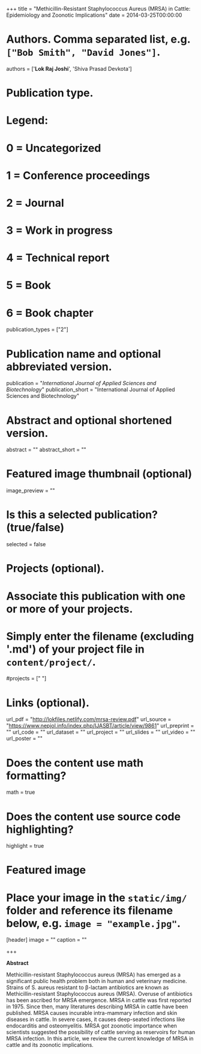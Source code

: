 +++
title = "Methicillin-Resistant Staphylococcus Aureus (MRSA) in Cattle: Epidemiology and Zoonotic Implications"
date = 2014-03-25T00:00:00

# Authors. Comma separated list, e.g. `["Bob Smith", "David Jones"]`.
authors = ['**Lok Raj Joshi**', 'Shiva Prasad Devkota']

# Publication type.
# Legend:
# 0 = Uncategorized
# 1 = Conference proceedings
# 2 = Journal
# 3 = Work in progress
# 4 = Technical report
# 5 = Book
# 6 = Book chapter
publication_types = ["2"]

# Publication name and optional abbreviated version.
publication = "*International Journal of Applied Sciences and Biotechnology*"
publication_short = "International Journal of Applied Sciences and Biotechnology"

# Abstract and optional shortened version.
abstract = ""
abstract_short = ""
# Featured image thumbnail (optional)
image_preview = ""

# Is this a selected publication? (true/false)
selected = false

# Projects (optional).
#   Associate this publication with one or more of your projects.
#   Simply enter the filename (excluding '.md') of your project file in `content/project/`.
#projects = [" "]

# Links (optional).
url_pdf = "http://lokfiles.netlify.com/mrsa-review.pdf"
url_source = "https://www.nepjol.info/index.php/IJASBT/article/view/9861"
url_preprint = ""
url_code = ""
url_dataset = ""
url_project = ""
url_slides = ""
url_video = ""
url_poster = ""

# Does the content use math formatting?
math = true

# Does the content use source code highlighting?
highlight = true

# Featured image
# Place your image in the `static/img/` folder and reference its filename below, e.g. `image = "example.jpg"`.
[header]
image = ""
caption = ""

+++


**Abstract**


Methicillin-resistant Staphylococcus aureus (MRSA) has emerged as a significant public health problem both in human and veterinary medicine. Strains of S. aureus resistant to β-lactam antibiotics are known as Methicillin-resistant Staphylococcus aureus (MRSA). Overuse of antibiotics has been ascribed for MRSA emergence. MRSA in cattle was first reported in 1975. Since then, many literatures describing MRSA in cattle have been published. MRSA causes incurable intra-mammary infection and skin diseases in cattle. In severe cases, it causes deep-seated infections like endocarditis and osteomyelitis.  MRSA got zoonotic importance when scientists suggested the possibility of cattle serving as reservoirs for human MRSA infection. In this article, we review the current knowledge of MRSA in cattle and its zoonotic implications.


